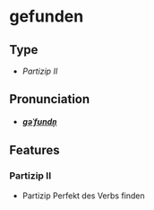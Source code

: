 # gefunden
## Type
- _Partizip II_
## Pronunciation
- **_[ɡəˈfʊndn̩](https://commons.wikimedia.org/wiki/File:De-gefunden.ogg)_**
## Features
### Partizip II
-  Partizip Perfekt des Verbs finden
